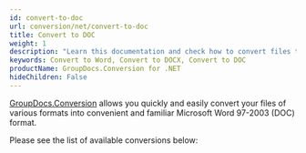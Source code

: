```yaml
---
id: convert-to-doc
url: conversion/net/convert-to-doc
title: Convert to DOC
weight: 1
description: "Learn this documentation and check how to convert files to Microsoft Word 97 - 2003 (DOC) format with GroupDocs.Conversion for .NET."
keywords: Convert to Word, Convert to DOCX, Convert to DOC
productName: GroupDocs.Conversion for .NET
hideChildren: False
---
```


[GroupDocs.Conversion](https://products.groupdocs.com/conversion/net) allows you quickly and easily convert your files of various formats into convenient and familiar Microsoft Word 97-2003 (DOC) format.

Please see the list of available conversions below: